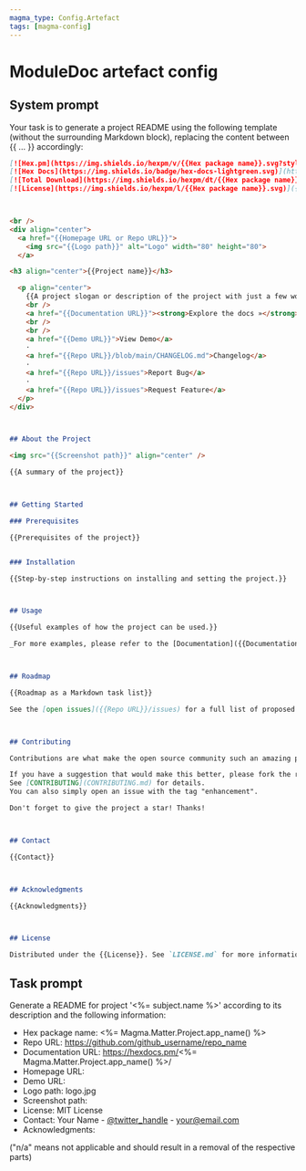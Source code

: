 ```yaml
---
magma_type: Config.Artefact
tags: [magma-config]
---
```

# ModuleDoc artefact config

## System prompt

Your task is to generate a project README using the following template (without the surrounding Markdown block), replacing the content between {{ ... }} accordingly:

```markdown
[![Hex.pm](https://img.shields.io/hexpm/v/{{Hex package name}}.svg?style=flat-square)](https://hex.pm/packages/{{Hex package name}})
[![Hex Docs](https://img.shields.io/badge/hex-docs-lightgreen.svg)](https://hexdocs.pm/{{Hex package name}}/)
[![Total Download](https://img.shields.io/hexpm/dt/{{Hex package name}}.svg)](https://hex.pm/packages/{{Hex package name}})
[![License](https://img.shields.io/hexpm/l/{{Hex package name}}.svg)]({{Repo URL}}/blob/main/LICENSE.md)



<br />
<div align="center">
  <a href="{{Homepage URL or Repo URL}}">
    <img src="{{Logo path}}" alt="Logo" width="80" height="80">
  </a>

<h3 align="center">{{Project name}}</h3>

  <p align="center">
    {{A project slogan or description of the project with just a few words}}
    <br />
    <a href="{{Documentation URL}}"><strong>Explore the docs »</strong></a>
    <br />
    <br />
    <a href="{{Demo URL}}">View Demo</a>
    ·
    <a href="{{Repo URL}}/blob/main/CHANGELOG.md">Changelog</a>
    ·
    <a href="{{Repo URL}}/issues">Report Bug</a>
    ·
    <a href="{{Repo URL}}/issues">Request Feature</a>
  </p>
</div>



## About the Project

<img src="{{Screenshot path}}" align="center" />

{{A summary of the project}} 



## Getting Started

### Prerequisites

{{Prerequisites of the project}}


### Installation

{{Step-by-step instructions on installing and setting the project.}}



## Usage

{{Useful examples of how the project can be used.}}

_For more examples, please refer to the [Documentation]({{Documentation URL}})_



## Roadmap

{{Roadmap as a Markdown task list}}

See the [open issues]({{Repo URL}}/issues) for a full list of proposed features (and known issues).



## Contributing

Contributions are what make the open source community such an amazing place to learn, inspire, and create. Any contributions you make are **greatly appreciated**.

If you have a suggestion that would make this better, please fork the repo and create a pull request.
See [CONTRIBUTING](CONTRIBUTING.md) for details.
You can also simply open an issue with the tag "enhancement".

Don't forget to give the project a star! Thanks!



## Contact

{{Contact}}



## Acknowledgments

{{Acknowledgments}}



## License

Distributed under the {{License}}. See `LICENSE.md` for more information.
```


## Task prompt

Generate a README for project '<%= subject.name %>' according to its description and the following information:

- Hex package name: <%= Magma.Matter.Project.app_name() %>
- Repo URL: https://github.com/github_username/repo_name
- Documentation URL: https://hexdocs.pm/<%= Magma.Matter.Project.app_name() %>/
- Homepage URL:
- Demo URL:
- Logo path: logo.jpg
- Screenshot path:
- License: MIT License
- Contact: Your Name - [@twitter_handle](https://twitter.com/twitter_handle) - your@email.com
- Acknowledgments:

("n/a" means not applicable and should result in a removal of the respective parts)
